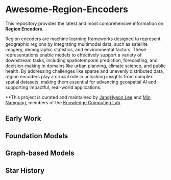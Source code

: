 # Awesome-Region-Encoders

This repository provides the latest and most comprehensive information on **Region Encoders**.

Region encoders are machine learning frameworks designed to represent geographic regions by integrating multimodal data, such as satellite imagery, demographic statistics, and environmental factors. These representations enable models to effectively support a variety of downstream tasks, including spatiotemporal prediction, forecasting, and decision-making in domains like urban planning, climate science, and public health. By addressing challenges like sparse and unevenly distributed data, region encoders play a crucial role in unlocking insights from complex spatial datasets, making them essential for advancing geospatial AI and supporting impactful, real-world applications.

**This project is curated and maintained by [JangHyeon Lee](https://janghyeon-lee.github.io/) and [Min Namgung](https://minnamgung.github.io/), members of the [Knowledge Computing Lab](https://knowledge-computing.github.io/).

## Early Work

## Foundation Models

## Graph-based Models

## Star History
